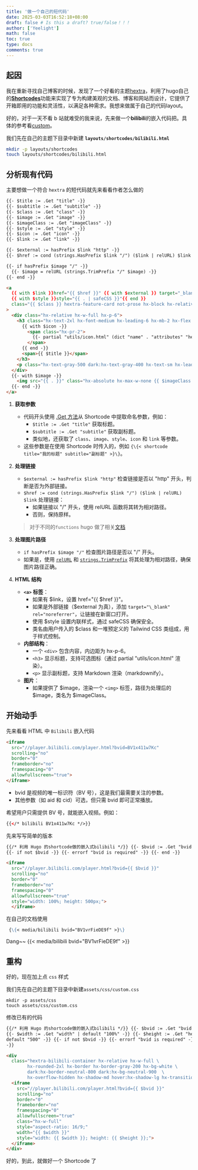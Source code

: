 ```yaml
---
title: '做一个自己的短代码'
date: 2025-03-03T16:52:18+08:00
draft: false # Is this a draft? true/false！！！
author: ['Yeelight']
math: false
toc: true
type: docs
comments: true
---
```


## 起因

我在重新寻找自己博客的时候，发现了一个好看的主题[hextra](https://github.com/imfing/hextra)，利用了hugo自己的[**Shortcodes**](https://gohugo.io/content-management/shortcodes/)功能来实现了专为构建美观的文档、博客和网站而设计，它提供了开箱即用的功能和灵活性，以满足各种需求。我想来做属于自己的代码layout。

<!-- More -->

好的，对于一天不看 b 站就难受的我来说，先来做一个**bilibili**的嵌入代码把。具体的参考看[custom](https://gohugo.io/content-management/shortcodes/#custom)。

我们先在自己的主题下目录中新建 **`layouts/shortcodes/bilibili.html`**

```bash
mkdir -p layouts/shortcodes
touch layouts/shortcodes/bilibili.html
```

## **分析现有代码**

主要想做一个符合 `hextra` 的短代码就先来看看作者怎么做的

```html
{{- $title := .Get "title" -}}
{{- $subtitle := .Get "subtitle" -}}
{{- $class := .Get "class" -}}
{{- $image := .Get "image" -}}
{{- $imageClass := .Get "imageClass" -}}
{{- $style := .Get "style" -}}
{{- $icon := .Get "icon" -}}
{{- $link := .Get "link" -}}

{{- $external := hasPrefix $link "http" -}}
{{- $href := cond (strings.HasPrefix $link "/") ($link | relURL) $link -}}

{{- if hasPrefix $image "/" -}}
  {{- $image = relURL (strings.TrimPrefix "/" $image) -}}
{{- end -}}

<a
  {{ with $link }}href="{{ $href }}" {{ with $external }} target="_blank" rel="noreferrer"{{ end }}{{ end }}
  {{ with $style }}style="{{ . | safeCSS }}"{{ end }}
  class="{{ $class }} hextra-feature-card not-prose hx-block hx-relative hx-overflow-hidden hx-rounded-3xl hx-border hx-border-gray-200 hover:hx-border-gray-300 dark:hx-border-neutral-800 dark:hover:hx-border-neutral-700 before:hx-pointer-events-none before:hx-absolute before:hx-inset-0 before:hx-bg-glass-gradient"
>
  <div class="hx-relative hx-w-full hx-p-6">
    <h3 class="hx-text-2xl hx-font-medium hx-leading-6 hx-mb-2 hx-flex hx-items-center">
      {{ with $icon -}}
        <span class="hx-pr-2">
          {{- partial "utils/icon.html" (dict "name" . "attributes" "height=1.5rem") -}}
        </span>
      {{ end -}}
      <span>{{ $title }}</span>
    </h3>
    <p class="hx-text-gray-500 dark:hx-text-gray-400 hx-text-sm hx-leading-6">{{ $subtitle | markdownify }}</p>
  </div>
  {{- with $image -}}
    <img src="{{ . }}" class="hx-absolute hx-max-w-none {{ $imageClass }}" alt="{{ $title }}" />
  {{- end -}}
</a>
```

1. **获取参数**
   - 代码开头使用 [.Get 方法](https://gohugo.io/methods/shortcode/get/)从 Shortcode 中提取命名参数，例如：
     - `$title := .Get "title"` 获取标题。
     - `$subtitle := .Get "subtitle"` 获取副标题。
     - 类似地，还获取了 `class`、`image`、`style`、`icon` 和 `link` 等参数。
   - 这些参数是在使用 Shortcode 时传入的，例如 `{\{< shortcode title="我的标题" subtitle="副标题" >}\}`。
2. **处理链接**

   - `$external := hasPrefix $link "http"` 检查链接是否以 "http" 开头，判断是否为外部链接。
   - `$href := cond (strings.HasPrefix $link "/") ($link | relURL) $link` 处理链接：
     - 如果链接以 "/" 开头，使用 relURL 函数将其转为相对路径。
     - 否则，保持原样。

   > 对于不同的`functions` hugo 做了相关[文档](https://gohugo.io/functions/)

3. **处理图片路径**
   - `if hasPrefix $image "/"` 检查图片路径是否以 "/" 开头。
   - 如果是，使用 [`relURL`](https://gohugo.io/functions/urls/relurl/#article) 和 [`strings.TrimPrefix`](https://gohugo.io/functions/strings/trimprefix/#article) 将其处理为相对路径，确保图片路径正确。
4. **HTML 结构**
   - **`<a>` 标签**：
     - 如果有 $link，设置 href="{{ $href }}"。
     - 如果是外部链接（$external 为真），添加 `target="\_blank" rel="noreferrer"`，让链接在新窗口打开。
     - 使用 $style 设置内联样式，通过 safeCSS 确保安全。
     - 类名由用户传入的 $class 和一堆预定义的 Tailwind CSS 类组成，用于样式控制。
   - **内部结构**：
     - 一个 `<div>` 包含内容，内边距为 hx-p-6。
     - `<h3>` 显示标题，支持可选图标（通过 partial "utils/icon.html" 渲染）。
     - `<p>` 显示副标题，支持 Markdown 渲染（markdownify）。
   - **图片**：
     - 如果提供了 $image，渲染一个 `<img>` 标签，路径为处理后的 $image，类名为 $imageClass。

## 开始动手

先来看看 HTML 中 `Bilibili` 嵌入代码

```html
<iframe
  src="//player.bilibili.com/player.html?bvid=BV1x411w7Kc"
  scrolling="no"
  border="0"
  frameborder="no"
  framespacing="0"
  allowfullscreen="true">
</iframe>
```

- bvid 是视频的唯一标识符（BV 号），这是我们最需要关注的参数。
- 其他参数（如 aid 和 cid）可选，但只需 bvid 即可正常播放。

希望用户只需提供 BV 号，就能嵌入视频。例如：

```html
{{</* bilibili BV1x411w7Kc */>}}
```

先来写写简单的版本

```html
{{/* 利用 Hugo 的shortcode做的嵌入式bilibili */}} {{- $bvid := .Get "bvid" -}}
{{- if not $bvid -}} {{- errorf "bvid is required" -}} {{- end -}}

<iframe
  src="//player.bilibili.com/player.html?bvid={{ $bvid }}"
  scrolling="no"
  border="0"
  frameborder="no"
  framespacing="0"
  allowfullscreen="true"
  style="width: 100%; height: 500px;">
  </iframe>
```

在自己的文档使用

```markdown
 {\{< media/bilibili bvid="BV1vrFieDE9f" >}\}
```

Dang~~
{{< media/bilibili bvid="BV1vrFieDE9f" >}}

## 重构

好的，现在加上点 `css` 样式

我们先在自己的主题下目录中新建`assets/css/custom.css`

```shell
mkdir -p assets/css
touch assets/css/custom.css
```

修改已有的代码

```html
{{/* 利用 Hugo 的shortcode做的嵌入式bilibili */}} {{- $bvid := .Get "bvid" -}}
{{- $width := .Get "width" | default "100%" -}} {{- $height := .Get "height" |
default "500" -}} {{- if not $bvid -}} {{- errorf "bvid is required" -}} {{- end
-}}

<div
  class="hextra-bilibili-container hx-relative hx-w-full \
        hx-rounded-2xl hx-border hx-border-gray-200 hx-bg-white \
        dark:hx-border-neutral-800 dark:hx-bg-neutral-900  \
        hx-overflow-hidden hx-shadow-md hover:hx-shadow-lg hx-transition-all">
  <iframe
    src="//player.bilibili.com/player.html?bvid={{ $bvid }}"
    scrolling="no"
    border="0"
    frameborder="no"
    framespacing="0"
    allowfullscreen="true"
    class="hx-w-full"
    style="aspect-ratio: 16/9;"
    width="{{ $width }}"
    style="width: {{ $width }}; height: {{ $height }};">
  </iframe>
</div>
```

好的，到此，就做好一个 Shortcode 了
